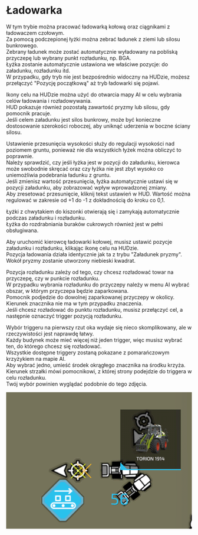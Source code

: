 # Ładowarka
  
W tym trybie można pracować ładowarką kołową oraz ciągnikami z ładowaczem czołowym.  
Za pomocą podczepionej łyżki można zebrać ładunek z ziemi lub silosu bunkrowego.  
Zebrany ładunek może zostać automatycznie wyładowany na pobliską przyczepę lub wybrany punkt rozładunku, np. BGA.  
Łyżka zostanie automatycznie ustawiona we właściwe pozycje: do załadunku, rozładunku itd.  
W przypadku, gdy tryb nie jest bezpośrednio widoczny na HUDzie, możesz przełączyć "Pozycję początkową" aż tryb ładowarki się pojawi.  
  
Ikony celu na HUDzie można użyć do otwarcia mapy AI w celu wybrania celów ładowania i rozładowywania.  
HUD pokazuje również pozostałą zawartość pryzmy lub silosu, gdy pomocnik pracuje.  
Jeśli celem załadunku jest silos bunkrowy, może być konieczne dostosowanie szerokości roboczej, aby uniknąć uderzenia w boczne ściany silosu.  
  
Ustawienie przesunięcia wysokości służy do regulacji wysokości nad poziomem gruntu, ponieważ nie dla wszystkich łyżek można obliczyć to poprawnie.  
Należy sprawdzić, czy jeśli łyżka jest w pozycji do załadunku, kierowca może swobodnie skręcać oraz czy łyżka nie jest zbyt wysoko co uniemożliwia podebrania ładunku z gruntu.  
Jeśli zmienisz wartość przesunięcia, łyżka automatycznie ustawi się w pozycji załadunku, aby zobrazować wpływ wprowadzonej zmiany.  
Aby zresetować przesunięcie, kliknij tekst ustawień w HUD. Wartość można regulować w zakresie od +1 do -1 z dokładnością do kroku co 0,1.  
  
Łyżki z chwytakiem do kiszonki otwierają się i zamykają automatycznie podczas załadunku i rozładunku.  
Łyżka do rozdrabniania buraków cukrowych również jest w pełni obsługiwana.  


Aby uruchomić kierowcę ładowarki kołowej, musisz ustawić pozycje załadunku i rozładunku, klikając ikonę celu na HUDzie.  
Pozycja ładowania działa identycznie jak ta z trybu "Załadunek pryzmy". Wokół pryzmy zostanie utworzony niebieski kwadrat.  
  
Pozycja rozładunku zależy od tego, czy chcesz rozładować towar na przyczepę, czy w punkcie rozładunku.  
W przypadku wybrania rozładunku do przyczepy należy w menu AI wybrać obszar, w którym przyczepa będzie zaparkowana.  
Pomocnik podjedzie do dowolnej zaparkowanej przyczepy w okolicy. Kierunek znacznika nie ma w tym przypadku znaczenia.  
Jeśli chcesz rozładować do punktu rozładunku, musisz przełączyć cel, a następnie oznaczyć trigger pozycją rozładunku.  


Wybór triggeru na pierwszy rzut oka wydaje się nieco skomplikowany, ale w rzeczywistości jest naprawdę łatwy.  
Każdy budynek może mieć więcej niż jeden trigger, więc musisz wybrać ten, do którego chcesz się rozładować.  
Wszystkie dostępne triggery zostaną pokazane z pomarańczowym krzyżykiem na mapie AI.  
Aby wybrać jedno, umieść środek okrągłego znacznika na środku krzyża.  
Kierunek strzałki mówi pomocnikowi, z której strony podejdzie do triggera w celu rozładunku.  
Twój wybór powinien wyglądać podobnie do tego zdjęcia.  


![Image](../assets/images/shovelloadertrigger_0_0_830_610.png)

